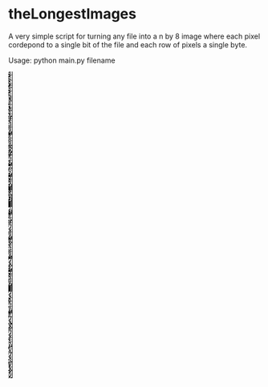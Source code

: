 # theLongestImages
A very simple script for turning any file into a n by 8 image where each pixel cordepond to a single bit of the file and each row of pixels a single byte.

Usage: python main.py filename

![alt text](https://raw.githubusercontent.com/CellEight/theLongestImages/master/LongestImage.png)
